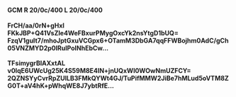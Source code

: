#### GCM R 20/0c/400 L 20/0c/400
**FrCH/aa/0rN+gHxI**<br/>**FKkJBP+Q41VsZIe4WeFBxurPMygOxcYk2nsYtgD1bUQ=**<br/>**FzqV1guIt7/mhoJptGxuVCGpx6+OTamM3DbGA7qqFFWBojhm0AdC/gCh05VNZMYD2p0lRulPoINhEbCw...**<br/><br/>
**TFsimygrBlAXxtAL**<br/>**v0IqE6UWcUg25K4S59M8E4IN+jnUQxWl0WOwNmUZFCY=**<br/>**2QZNSYyCvrRpZUlLB3FMkQYWt4GJ/TuPifMMW2JiBe7hMLud5oVTM8ZG0T+aV4hK+pWhqWE8J7ybtRfE...**